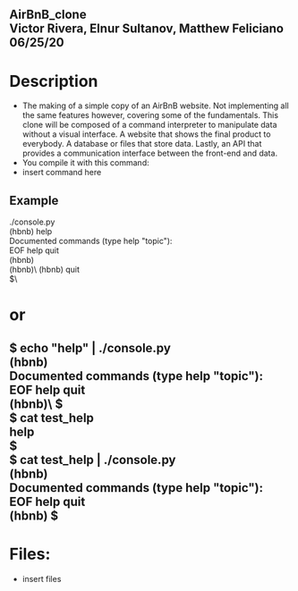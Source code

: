 **AirBnB_clone**\
Victor Rivera, Elnur Sultanov, Matthew Feliciano\
06/25/20
---

# Description
- The making of a simple copy of an AirBnB website. Not implementing all the same features however, covering some of the fundamentals. This clone will be composed of a command interpreter to manipulate data without a visual interface. A website that shows the final product to everybody. A database or files that store data. Lastly, an API that provides a communication interface between the front-end and data.
- You compile it with this command: 
- insert command here
## Example
./console.py\
(hbnb) help\
Documented commands (type help "topic"):\
EOF  help  quit\
(hbnb)\
(hbnb)\ 
(hbnb) quit\
$\
# __or__
$ echo "help" | ./console.py\
(hbnb)\
Documented commands (type help "topic"):\
EOF  help  quit\
(hbnb)\ 
$\
$ cat test_help\
help\
$\
$ cat test_help | ./console.py\
(hbnb)\
Documented commands (type help "topic"):\
EOF  help  quit\
(hbnb) 
$
---
# Files:
- insert files